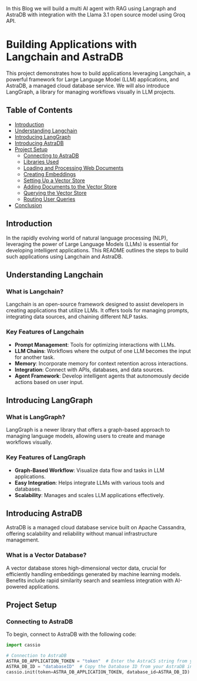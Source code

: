 
In this Blog we will build a multi AI agent with RAG using Langraph and AstraDB with integration with the Llama 3.1 open source model using Groq API. 
# Building Applications with Langchain and AstraDB

This project demonstrates how to build applications leveraging Langchain, a powerful framework for Large Language Model (LLM) applications, and AstraDB, a managed cloud database service. We will also introduce LangGraph, a library for managing workflows visually in LLM projects.

## Table of Contents

- [Introduction](#introduction)
- [Understanding Langchain](#understanding-langchain)
- [Introducing LangGraph](#introducing-langgraph)
- [Introducing AstraDB](#introducing-astraDB)
- [Project Setup](#project-setup)
  - [Connecting to AstraDB](#connecting-to-astraDB)
  - [Libraries Used](#libraries-used)
  - [Loading and Processing Web Documents](#loading-and-processing-web-documents)
  - [Creating Embeddings](#creating-embeddings)
  - [Setting Up a Vector Store](#setting-up-a-vector-store)
  - [Adding Documents to the Vector Store](#adding-documents-to-the-vector-store)
  - [Querying the Vector Store](#querying-the-vector-store)
  - [Routing User Queries](#routing-user-queries)
- [Conclusion](#conclusion)

## Introduction

In the rapidly evolving world of natural language processing (NLP), leveraging the power of Large Language Models (LLMs) is essential for developing intelligent applications. This README outlines the steps to build such applications using Langchain and AstraDB.

## Understanding Langchain

### What is Langchain?

Langchain is an open-source framework designed to assist developers in creating applications that utilize LLMs. It offers tools for managing prompts, integrating data sources, and chaining different NLP tasks.

### Key Features of Langchain

- **Prompt Management**: Tools for optimizing interactions with LLMs.
- **LLM Chains**: Workflows where the output of one LLM becomes the input for another task.
- **Memory**: Incorporate memory for context retention across interactions.
- **Integration**: Connect with APIs, databases, and data sources.
- **Agent Framework**: Develop intelligent agents that autonomously decide actions based on user input.

## Introducing LangGraph

### What is LangGraph?

LangGraph is a newer library that offers a graph-based approach to managing language models, allowing users to create and manage workflows visually.

### Key Features of LangGraph

- **Graph-Based Workflow**: Visualize data flow and tasks in LLM applications.
- **Easy Integration**: Helps integrate LLMs with various tools and databases.
- **Scalability**: Manages and scales LLM applications effectively.

## Introducing AstraDB

AstraDB is a managed cloud database service built on Apache Cassandra, offering scalability and reliability without manual infrastructure management.

### What is a Vector Database?

A vector database stores high-dimensional vector data, crucial for efficiently handling embeddings generated by machine learning models. Benefits include rapid similarity search and seamless integration with AI-powered applications.

## Project Setup

### Connecting to AstraDB

To begin, connect to AstraDB with the following code:

```python
import cassio

# Connection to AstraDB
ASTRA_DB_APPLICATION_TOKEN = "token"  # Enter the AstraCS string from your Token JSON file
ASTRA_DB_ID = "databaseID"  # Copy the Database ID from your AstraDB instance
cassio.init(token=ASTRA_DB_APPLICATION_TOKEN, database_id=ASTRA_DB_ID)

